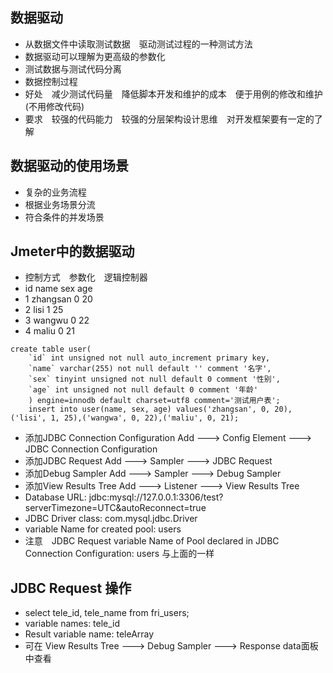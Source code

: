 ## 数据驱动

* 从数据文件中读取测试数据　驱动测试过程的一种测试方法
* 数据驱动可以理解为更高级的参数化
* 测试数据与测试代码分离
* 数据控制过程
* 好处　减少测试代码量　降低脚本开发和维护的成本　便于用例的修改和维护(不用修改代码)
* 要求　较强的代码能力　较强的分层架构设计思维　对开发框架要有一定的了解

## 数据驱动的使用场景
* 复杂的业务流程
* 根据业务场景分流
* 符合条件的并发场景

## Jmeter中的数据驱动
* 控制方式　参数化　逻辑控制器
* id  name      sex  age
* 1   zhangsan  0    20
* 2   lisi      1    25
* 3   wangwu    0    22
* 4   maliu     0    21
```
create table user(
	`id` int unsigned not null auto_increment primary key,
	`name` varchar(255) not null default '' comment '名字',
	`sex` tinyint unsigned not null default 0 comment '性别',
	`age` int unsigned not null default 0 comment '年龄'
	) engine=innodb default charset=utf8 comment='测试用户表';
	insert into user(name, sex, age) values('zhangsan', 0, 20),('lisi', 1, 25),('wangwa', 0, 22),('maliu', 0, 21);
```

* 添加JDBC Connection Configuration  Add ---> Config Element ---> JDBC Connection Configuration
* 添加JDBC Request  Add ---> Sampler ---> JDBC Request
* 添加Debug Sampler Add ---> Sampler ---> Debug Sampler
* 添加View Results Tree  Add ---> Listener ---> View Results Tree
* Database URL: jdbc:mysql://127.0.0.1:3306/test?serverTimezone=UTC&autoReconnect=true
* JDBC Driver class: com.mysql.jdbc.Driver
* variable Name for created pool: users
* 注意　JDBC Request  variable Name of Pool declared in JDBC Connection Configuration: users 与上面的一样

## JDBC Request 操作
* select tele_id, tele_name from fri_users;
* variable names: tele_id
* Result variable name: teleArray
* 可在 View Results Tree ---> Debug Sampler ---> Response data面板中查看
